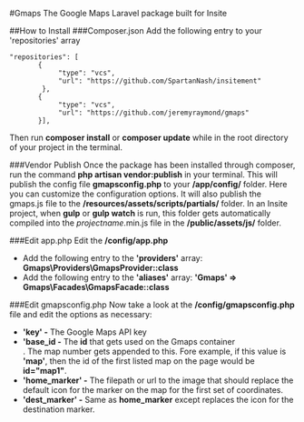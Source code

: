 
#Gmaps
The Google Maps Laravel package built for Insite

##How to Install
###Composer.json
Add the following entry to your 'repositories' array

    "repositories": [
           {
                "type": "vcs",
                "url": "https://github.com/SpartanNash/insitement"
            },
           {
                "type": "vcs",
                "url": "https://github.com/jeremyraymond/gmaps"
           }],
Then run **composer install** or **composer update** while in the root directory of your project in the terminal.

###Vendor Publish
Once the package has been installed through composer, run the command **php artisan vendor:publish** in your terminal. This will publish the config file **gmapsconfig.php** to your **/app/config/** folder. Here you can customize the configuration options. It will also publish the gmaps.js file to the **/resources/assets/scripts/partials/** folder. In an Insite project, when **gulp** or **gulp watch** is run, this folder gets automatically compiled into the *projectname*.min.js file in the **/public/assets/js/** folder.

###Edit app.php
Edit the **/config/app.php**

* Add the following entry to the **'providers'** array:
**Gmaps\Providers\GmapsProvider::class**
* Add the following entry to the **'aliases'** array:
**'Gmaps'     => Gmaps\Facades\GmapsFacade::class**

###Edit gmapsconfig.php
Now take a look at the **/config/gmapsconfig.php** file and edit the options as necessary:

* **'key' -** The Google Maps API key
* **'base_id -** The **id** that gets used on the Gmaps container <div>. The map number gets appended to this. Fore example, if this value is **'map'**, then the id of the first listed map on the page would be **id="map1"**.
* **'home_marker' -** The filepath or url to the image that should replace the default icon for the marker on the map for the first set of coordinates.
* **'dest_marker' -** Same as **home_marker** except replaces the icon for the destination marker.